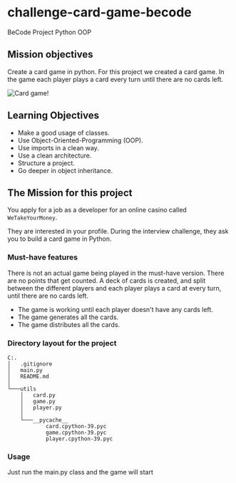 # challenge-card-game-becode
BeCode Project Python OOP 

## Mission objectives

Create a card game in python.
For this project we created a card game. In the game each player plays a card every turn until there are no cards left. 


![Card game!](https://media.giphy.com/media/3o7TKP35NXE4rWwXjW/giphy.gif)

## Learning Objectives

- Make a good usage of classes.
- Use Object-Oriented-Programming (OOP).
- Use imports in a clean way.
- Use a clean architecture.
- Structure a project.
- Go deeper in object inheritance.

## The Mission for this project

You apply for a job as a developer for an online casino called `WeTakeYourMoney`.

They are interested in your profile.
During the interview challenge, they ask you to build a card game in Python.

### Must-have features

There is not an actual game being played in the must-have version. There are no points that get counted.
A deck of cards is created, and split between the different players and each player plays a card at every turn, until there are no cards left.

- The game is working until each player doesn't have any cards left.
- The game generates all the cards.
- The game distributes all the cards.


### Directory layout for the project

```
C:.
│   .gitignore
│   main.py
│   README.md
│   
└───utils
    │   card.py
    │   game.py
    │   player.py
    │   
    └───__pycache__
            card.cpython-39.pyc
            game.cpython-39.pyc
            player.cpython-39.pyc
```           
    
### Usage

Just run the main.py class and the game will start